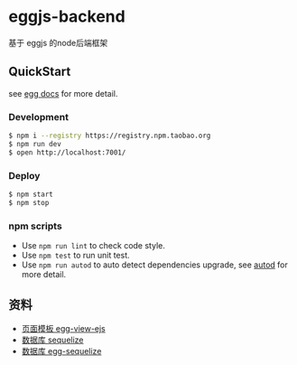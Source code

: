 # eggjs-backend

基于 eggjs 的node后端框架

## QuickStart

<!-- add docs here for user -->

see [egg docs][egg] for more detail.

### Development

```bash
$ npm i --registry https://registry.npm.taobao.org
$ npm run dev
$ open http://localhost:7001/
```

### Deploy

```bash
$ npm start
$ npm stop
```

### npm scripts

- Use `npm run lint` to check code style.
- Use `npm test` to run unit test.
- Use `npm run autod` to auto detect dependencies upgrade, see [autod](https://www.npmjs.com/package/autod) for more detail.

## 资料
- [页面模板 egg-view-ejs](https://github.com/eggjs/egg-view-ejs)
- [数据库 sequelize](https://sequelize.org/)
- [数据库 egg-sequelize](https://github.com/eggjs/egg-sequelize)

[egg]: https://eggjs.org

